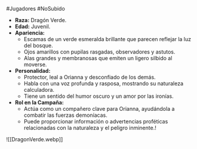 #Jugadores #NoSubido 

- **Raza:** Dragón Verde.
- **Edad:** Juvenil.
- **Apariencia:**
    - Escamas de un verde esmeralda brillante que parecen reflejar la luz del bosque.
    - Ojos amarillos con pupilas rasgadas, observadores y astutos.
    - Alas grandes y membranosas que emiten un ligero silbido al moverse.
- **Personalidad:**
    - Protector, leal a Orianna y desconfiado de los demás.
    - Habla con una voz profunda y rasposa, mostrando su naturaleza calculadora.
    - Tiene un sentido del humor oscuro y un amor por las ironías.
- **Rol en la Campaña:**
    - Actúa como un compañero clave para Orianna, ayudándola a combatir las fuerzas demoníacas.
    - Puede proporcionar información o advertencias proféticas relacionadas con la naturaleza y el peligro inminente.!

![[DragonVerde.webp]]
